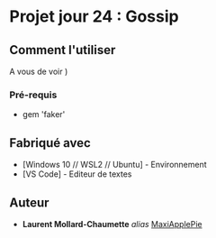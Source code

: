 # Projet jour 24 : Gossip


## Comment l'utiliser

A vous de voir )


### Pré-requis

- gem 'faker'


## Fabriqué avec

* [Windows 10 // WSL2 // Ubuntu] - Environnement
* [VS Code] - Editeur de textes


## Auteur

* **Laurent Mollard-Chaumette** _alias_ [MaxiApplePie](https://github.com/MaxiApplePie)